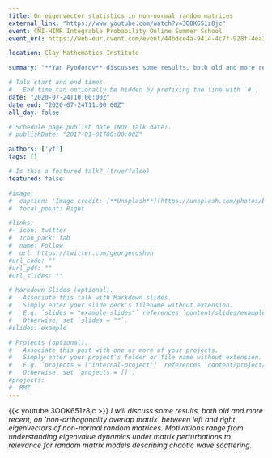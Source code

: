 ```yaml
---
title: On eigenvector statistics in non-normal random matrices
external_link: "https://www.youtube.com/watch?v=3OOK651z8jc"
event: CMI-HIMR Integrable Probability Online Summer School
event_url: https://web-eur.cvent.com/event/44bdce4a-9414-4c7f-928f-4ea3e4985835/summary?rp=00000000-0000-0000-0000-000000000000

location: Clay Mathematics Institute

summary: "**Yan Fyodorov** discusses some results, both old and more recent, on 'non-orthogonality overlap matrix' between left and right eigenvectors of non-normal random matrices. Motivations range from understanding eigenvalue dynamics under matrix perturbations to relevance for random matrix models describing chaotic wave scattering.  "

# Talk start and end times.
#   End time can optionally be hidden by prefixing the line with `#`.
date: "2020-07-24T10:00:00Z"
date_end: "2020-07-24T11:00:00Z"
all_day: false

# Schedule page publish date (NOT talk date).
# publishDate: "2017-01-01T00:00:00Z"

authors: ['yf']
tags: []

# Is this a featured talk? (true/false)
featured: false

#image:
#  caption: 'Image credit: [**Unsplash**](https://unsplash.com/photos/bzdhc5b3Bxs)'
#  focal_point: Right

#links:
#- icon: twitter
#  icon_pack: fab
#  name: Follow
#  url: https://twitter.com/georgecushen
#url_code: ""
#url_pdf: ""
#url_slides: ""

# Markdown Slides (optional).
#   Associate this talk with Markdown slides.
#   Simply enter your slide deck's filename without extension.
#   E.g. `slides = "example-slides"` references `content/slides/example-slides.md`.
#   Otherwise, set `slides = ""`.
#slides: example

# Projects (optional).
#   Associate this post with one or more of your projects.
#   Simply enter your project's folder or file name without extension.
#   E.g. `projects = ["internal-project"]` references `content/project/deep-learning/index.md`.
#   Otherwise, set `projects = []`.
#projects:
#- RMT
---
```

{{< youtube 3OOK651z8jc >}}
*I will discuss some results, both old and more recent, on 'non-orthogonality overlap matrix' between left and right eigenvectors of non-normal random matrices. Motivations range from understanding eigenvalue dynamics under matrix perturbations to relevance for random matrix models describing chaotic wave scattering.*
